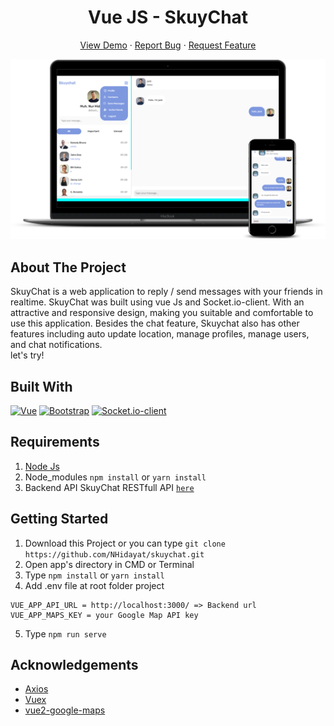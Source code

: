 <h1 align='center'>Vue JS - SkuyChat</h1>
  <p align="center">
    <a href="https://skuychat.netlify.app/" target="_blank">View Demo</a>
    ·
    <a href="https://github.com/NHidayat/skuychat/issues">Report Bug</a>
    ·
    <a href="https://github.com/NHidayat/skuychat/issues">Request Feature</a>
  </p>

![Image Banner](https://github.com/NHidayat/skuychat/blob/master/src/assets/banner2.png)

## About The Project
SkuyChat is a web application to reply / send messages with your friends in realtime. SkuyChat was built using vue Js and Socket.io-client. With an attractive and responsive design, making you suitable and comfortable to use this application. Besides the chat feature, Skuychat also has other features including auto update location, manage profiles, manage users, and chat notifications.
<br>
let's try!

## Built With

[![Vue](https://img.shields.io/badge/Vue-v2.6.11-green)](https://github.com/vuejs/vue)
[![Bootstrap](https://img.shields.io/badge/Bootstrap-v4.5.x-blue)](https://github.com/bootstrap-vue/bootstrap-vue)
[![Socket.io-client](https://img.shields.io/badge/Socket.io-v4.5.x-black)](https://socket.io)

## Requirements

1. <a href="https://nodejs.org/en/download/">Node Js</a>
2. Node_modules `npm install` or `yarn install`
3. Backend API SkuyChat RESTfull API [`here`](https://github.com/NHidayat/skuychat-backend)

## Getting Started

1. Download this Project or you can type `git clone https://github.com/NHidayat/skuychat.git`
2. Open app's directory in CMD or Terminal
3. Type `npm install` or `yarn install`
4. Add .env file at root folder project
```
VUE_APP_API_URL = http://localhost:3000/ => Backend url
VUE_APP_MAPS_KEY = your Google Map API key
```
5. Type `npm run serve`

## Acknowledgements

- [Axios](https://www.npmjs.com/package/axios)
- [Vuex](https://vuex.vuejs.org/)
- [vue2-google-maps](https://www.npmjs.com/package/vue2-google-maps)
